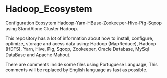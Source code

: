 # Hadoop_Ecosystem
Configuration Ecosytem Hadoop-Yarn-HBase-Zookeeper-Hive-Pig-Sqoop using StandAlone Cluster Hadoop.

This repository has a lot of information about how to install, configure, optimize, storage and acess data using: Hadoop (MapReduce), 
Hadoop (HDFS), Yarn, Hive, Pig, Sqoop, Zookeeper, Oracle Database, MySql DataBase and Apache Mahout.

There are comments inside some files using Portuguese Language, This comments will be replaced by English language as fast as possible.

